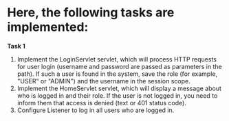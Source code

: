 # Here, the following tasks are implemented:


**Task 1**

1. Implement the LoginServlet servlet, which will process HTTP requests for user login (username and password are passed as parameters in the path). If such a user is found in the system, save the role (for example, "USER" or "ADMIN") and the username in the session scope.
2. Implement the HomeServlet servlet, which will display a message about who is logged in and their role. If the user is not logged in, you need to inform them that access is denied (text or 401 status code).
3. Configure Listener to log in all users who are logged in.
